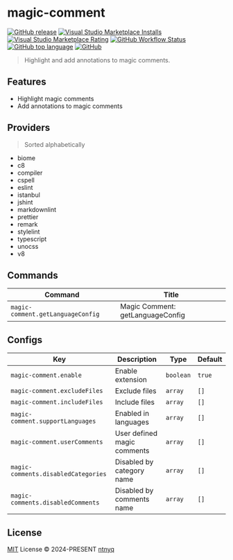 # magic-comment

[![GitHub release](https://img.shields.io/github/v/release/ntnyq/magic-comment?include_prereleases&label=Visual%20Studio%20Marketplace)](https://marketplace.visualstudio.com/items?itemName=ntnyq.magic-comment)
[![Visual Studio Marketplace Installs](https://img.shields.io/visual-studio-marketplace/i/ntnyq.magic-comment)](https://marketplace.visualstudio.com/items?itemName=ntnyq.magic-comment)
[![Visual Studio Marketplace Rating](https://img.shields.io/visual-studio-marketplace/r/ntnyq.magic-comment)](https://marketplace.visualstudio.com/items?itemName=ntnyq.magic-comment)
[![GitHub Workflow Status](https://github.com/ntnyq/magic-comment/workflows/CI/badge.svg)](https://github.com/ntnyq/magic-comment/actions)
[![GitHub top language](https://img.shields.io/github/languages/top/ntnyq/magic-comment)](https://github.com/ntnyq/magic-comment)
[![GitHub](https://img.shields.io/github/license/ntnyq/magic-comment)](https://github.com/ntnyq/magic-comment/blob/main/LICENSE)

> Highlight and add annotations to magic comments.

## Features

- Highlight magic comments
- Add annotations to magic comments

## Providers

> Sorted alphabetically

- biome
- c8
- compiler
- cspell
- eslint
- istanbul
- jshint
- markdownlint
- prettier
- remark
- stylelint
- typescript
- unocss
- v8

## Commands

<!-- commands -->

| Command                           | Title                            |
| --------------------------------- | -------------------------------- |
| `magic-comment.getLanguageConfig` | Magic Comment: getLanguageConfig |

<!-- commands -->

## Configs

<!-- configs -->

| Key                                 | Description                 | Type      | Default |
| ----------------------------------- | --------------------------- | --------- | ------- |
| `magic-comment.enable`              | Enable extension            | `boolean` | `true`  |
| `magic-comment.excludeFiles`        | Exclude files               | `array`   | `[]`    |
| `magic-comment.includeFiles`        | Include files               | `array`   | `[]`    |
| `magic-comment.supportLanguages`    | Enabled in languages        | `array`   | `[]`    |
| `magic-comment.userComments`        | User defined magic comments | `array`   | `[]`    |
| `magic-comments.disabledCategories` | Disabled by category name   | `array`   | `[]`    |
| `magic-comments.disabledComments`   | Disabled by comments name   | `array`   | `[]`    |

<!-- configs -->

## License

[MIT](./LICENSE) License © 2024-PRESENT [ntnyq](https://github.com/ntnyq)
